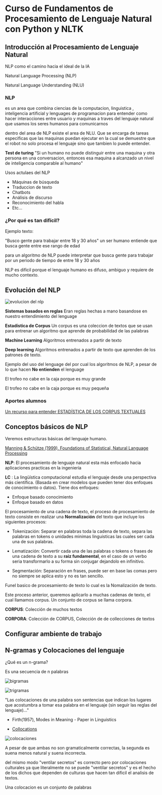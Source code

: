 # Curso de Fundamentos de Procesamiento de Lenguaje Natural con Python y NLTK

## Introducción al Procesamiento de Lenguaje Natural

NLP como el camino hacia el ideal de la IA

Natural Language Processing (NLP)

Natural Language Understanding (NLU)

### NLP

es un area que combina ciencias de la computacion, linguistica , inteligencia artificial y lenguages de programacion
para entender como hacer interacciones entre usuario y maquinas a traves del lenguaje natural que usamos los seres humanos para comunicarnos

dentro del area de NLP existe el area de NLU. Que se encarga de tareas especificas que las maquinas puedan ejecutar en la cual se demuestre que el robot no solo procesa el lenguaje sino que tambien lo puede entender.

**Test de turing** "Si un humano no puede distinguir entre una maquina y otra persona en una conversacion, entonces esa maquina a alcanzado un nivel de inteligencia comparable al humano"

Usos actulaes del NLP

- Máquinas de búsqueda
- Traduccion de texto
- Chatbots
- Análisis de discurso
- Reconocimiento del habla
- Etc...

### ¿Por qué es tan difícil?

Ejemplo texto:

"Busco gente para trabajar entre 18 y 30 años"
un ser humano entiende que busca gente entre ese rango de edad

para un algoritmo de NLP puede interpretar que busca gente para trabajar por un periodo de tiempo de entre 18 y 30 años

NLP es dificil porque
el lenguaje humano es difuso, ambiguo y requiere de mucho contexto.

## Evolución del NLP

![evolucion del nlp](./images/time_line_nlp.png)

**Sistemas basados en reglas** Eran reglas hechas a mano basandose en nuestro entendimiento del lenguage

**Estadística de Corpus** Un corpus es una coleccion de textos que se usan para entrenar un algoritmo que aprende de probabilidad de las palabras

**Machine Learning** Algoritmos entrenados a partir de texto

**Deep learning** Algoritmos entrenados a partir de texto que aprenden de los patrones de texto.

Ejemplo del uso del lenguage del por cual los algoritmos de NLP, a pesar de lo que hacen **No entienden** el lenguage

El trofeo no cabe en la caja porque es muy grande

El trofeo no cabe en la caja porque es muy pequeña

### Aportes alumnos

[Un recurso para entender ESTADÍSTICA DE LOS CORPUS TEXTUALES](http://www.scielo.edu.uy/scielo.php?script=sci_arttext&pid=S2079-312X2017000100121)

## Conceptos básicos de NLP

Veremos estructuras básicas del lenguaje humano.

[Manning & Schütze (1999), Foundations of Statistical, Natural Language Processing](https://libgen.lc/ads.php?md5=e0fd4c5eae1bfbb749661e8d043656a3)

**NLP**: El procesamiento de lenguaje natural esta más enfocado hacia aplicaciones practicas en la ingeniería

**LC** : La lingüística computacional estudia el lenguaje desde una perspectiva más científica. (Basada en crear modelos que pueden tener dos enfoques de conocimiento o datos). Tiene dos enfoques:

- Enfoque basado conocimiento
- Enfoque basado en datos

El procesamiento de una cadena de texto, el proceso de procesamiento de texto consiste en realizar una **Normalización** del texto que incluye los siguientes procesos:

- Tokenización: Separar en palabras toda la cadena de texto, separa las palabras en tokens o unidades minimas linguisticas las cuales ser cada una de sus palabras.

- Lematización: Convertir cada una de las palabras o tokens o frases de una cadena de texto a su **raiz fundamental**, en el caso de un verbo seria transformarlo a su forma sin conjugar dejandolo en infinitivo.

- Segmentación: Separación en frases, puede ser en base las comas pero no siempre se aplica esto y no es tan sencillo.

Funel basico de procesamiento de texto lo cual es la Nomalización de texto.

Este proceso anterior, queremos aplicarlo a muchas cadenas de texto, el cual llamamos corpus. Un conjunto de corpus se llama corpora.

**CORPUS**: Colección de muchos textos

**CORPORA**: Colección de CORPUS, Colección de de collecciones de textos

## Configurar ambiente de trabajo

## N-gramas y Colocaciones del lenguaje

¿Qué es un n-grama?

Es una secuencia de n palabras

![bigramas](./images/bigramas.png)

![trigramas](./images/trigramas.png)

  "Las colocaciones de una palabra son sentencias que indican los lugares que acostumbra a tomar esa palabra en el lenguaje (sin seguir las reglas del lenguaje)..."

- Firth(1957), Modes in Meaning - Paper in Linguistics

- [Collocations](https://en.wikipedia.org/wiki/Collocation)

![colocaciones](./images/colocaciones.png)

A pesar de que ambas no son gramaticalmente correctas, la segunda es suena menos natural y suena incorrecta.

del mismo modo "ventilar secretos" es correcto pero por colocaciones culturales ya que literalmente no se puede "ventilar secretos" y es el hecho de los dichos que dependen de culturas que hacen tan dificil el analisis de textos.

Una colocacion es un conjunto de palabras